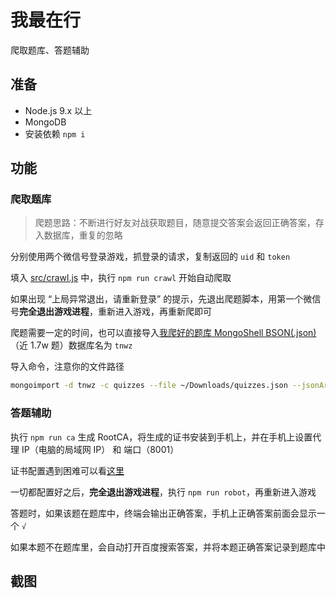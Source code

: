 # 我最在行

爬取题库、答题辅助

## 准备

- Node.js 9.x 以上
- MongoDB
- 安装依赖 `npm i`

## 功能

### 爬取题库

> 爬题思路：不断进行好友对战获取题目，随意提交答案会返回正确答案，存入数据库，重复的忽略

分别使用两个微信号登录游戏，抓登录的请求，复制返回的 `uid` 和 `token`

填入 [src/crawl.js](src/crawl.js) 中，执行 `npm run crawl` 开始自动爬取

如果出现 “上局异常退出，请重新登录” 的提示，先退出爬题脚本，用第一个微信号**完全退出游戏进程**，重新进入游戏，再重新爬即可

爬题需要一定的时间，也可以直接导入[我爬好的题库 MongoShell BSON(.json)](quizzes.json)（近 1.7w 题）数据库名为 `tnwz`

导入命令，注意你的文件路径

```bash
mongoimport -d tnwz -c quizzes --file ~/Downloads/quizzes.json --jsonArray --drop
```

### 答题辅助

执行 `npm run ca` 生成 RootCA，将生成的证书安装到手机上，并在手机上设置代理 IP（电脑的局域网 IP） 和 端口（8001）

证书配置遇到困难可以看[这里](http://anyproxy.io/cn/#%E8%AF%81%E4%B9%A6%E9%85%8D%E7%BD%AE)

一切都配置好之后，**完全退出游戏进程**，执行 `npm run robot`，再重新进入游戏

答题时，如果该题在题库中，终端会输出正确答案，手机上正确答案前面会显示一个 `√`

如果本题不在题库里，会自动打开百度搜索答案，并将本题正确答案记录到题库中

## 截图


